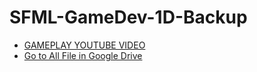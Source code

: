 # SFML-GameDev-1D-Backup
- [GAMEPLAY YOUTUBE VIDEO](https://www.youtube.com/watch?v=seoTNw60ces&ab_channel=SIRAWITSUKWATTANAVIT)
- [Go to All File in Google Drive](https://drive.google.com/drive/u/0/folders/1VI0WTuK9I0vMsJHRxGF5C6Isp0Lhe0zP)


